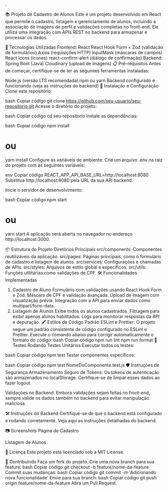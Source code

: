 .

📚 Projeto de Cadastro de Alunos
Este é um projeto desenvolvido em React que permite o cadastro, listagem e gerenciamento de alunos, incluindo a associação de imagens de perfil e validações completas no front-end. Ele utiliza uma integração com APIs REST no backend para armazenar e processar os dados.

🚀 Tecnologias Utilizadas
Frontend:
React
React Hook Form + Zod (validação de formulários)
Axios (requisições HTTP)
InputMask (máscaras de campos)
React Icons (ícones)
react-confirm-alert (diálogo de confirmação)
Backend:
Spring Boot (Java)
Cloudinary (upload de imagens)
📋 Pré-requisitos
Antes de começar, certifique-se de ter as seguintes ferramentas instaladas:

Node.js (versão LTS recomendada)
npm ou yarn
Backend configurado e funcionando (veja as instruções do backend)
🔧 Instalação e Configuração
Clone este repositório:

bash
Copiar código
git clone https://github.com/seu-usuario/seu-repositorio.git
Acesse o diretório do projeto:

bash
Copiar código
cd seu-repositorio
Instale as dependências:

bash
Copiar código
npm install
# ou
yarn install
Configure as variáveis de ambiente:
Crie um arquivo .env na raiz do projeto com as seguintes variáveis:

env
Copiar código
REACT_APP_API_BASE_URL=http://localhost:8080
Substitua http://localhost:8080 pela URL da sua API backend.

Inicie o servidor de desenvolvimento:

bash
Copiar código
npm start
# ou
yarn start
A aplicação será aberta no navegador no endereço http://localhost:3000.

📦 Estrutura do Projeto
Diretórios Principais
src/components: Componentes reutilizáveis da aplicação.
src/pages: Páginas principais, como o formulário de cadastro e listagem de alunos.
src/services: Configurações e chamadas de APIs.
src/styles: Arquivos de estilo global e específicos.
src/utils: Funções utilitárias como validações de CPF.
🛠️ Funcionalidades Implementadas
1. Cadastro de Aluno
Formulário com validações usando React Hook Form e Zod.
Máscara de CPF e validação avançada.
Upload de imagem com visualização prévia.
Integração com a API para enviar dados como multipart/form-data.
2. Listagem de Alunos
Exibe todos os alunos cadastrados.
Filtragem para exibir apenas alunos habilitados.
Logs para monitorar respostas da API e depuração.
🖋️ Estilos de Código
Padrão ESLint e Prettier:
O projeto segue um padrão consistente de código configurado no ESLint e Prettier.
Execute o comando abaixo para corrigir automaticamente o formato do código:
bash
Copiar código
npm run lint
npm run format
🧪 Testes
Rodando Testes Unitários
Executar todos os testes:

bash
Copiar código
npm test
Testar componentes específicos:

bash
Copiar código
npm test NomeDoComponente.test.js
🛡️ Instruções de Segurança
Armazenamento Seguro de Tokens:
Os tokens de autenticação são armazenados no localStorage. Certifique-se de limpar esses dados ao fazer logout.

Validações no Backend:
Embora validações sejam feitas no front-end, sempre valide os dados também no backend para evitar manipulação maliciosa.

🛠️ Instruções do Backend
Certifique-se de que o backend está configurado e rodando corretamente.
Veja aqui as instruções detalhadas do backend.

📷 Screenshots
Página de Cadastro

Listagem de Alunos

📜 Licença
Este projeto está licenciado sob a MIT License.

🤝 Contribuindo
Faça um fork do projeto.
Crie uma nova branch para sua feature:
bash
Copiar código
git checkout -b feature/nome-da-feature
Commit suas mudanças:
bash
Copiar código
git commit -m 'Adicionando nova funcionalidade'
Envie para sua branch:
bash
Copiar código
git push origin feature/nome-da-feature
Abra um Pull Request.

